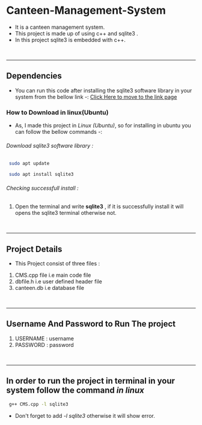 # Canteen-Management-System

* It is a canteen management system. 
* This project is made up of using c++ and sqlite3 .
* In this project sqlite3 is embedded with c++.

&nbsp;

___
## Dependencies

* You can run this code after installing the sqlite3 software library in your system from the bellow link -: [Click Here to move to the link page](https://www.sqlite.org/download.html "https://www.sqlite.org/download.html")

### How to Download in linux(Ubuntu)
* As, I made this project in *Linux (Ubuntu)*, so for installing in ubuntu you can follow the bellow commands -:

###### Download sqlite3 software library :

```bash
 sudo apt update
```
```bash
 sudo apt install sqlite3
```

###### Checking successfull install :

1. Open the terminal and write **sqlite3** , if it is successfully install it will opens the sqlite3 terminal otherwise not.

&nbsp;

___
## Project Details
* This Project consist of three files :

1. CMS.cpp file    i.e main code file
2. dbfile.h        i.e user defined header file
3. canteen.db      i.e database file

&nbsp;

___
## Username And Password to Run The project

1. USERNAME : username
2. PASSWORD : password

&nbsp;

___
## In order to run the project in terminal in your system follow the command *in linux*

```bash
 g++ CMS.cpp -l sqlite3
```

* Don't forget to add *-l sqlite3* otherwise it will show error.
